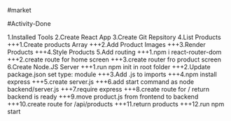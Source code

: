 #market

#Activity-Done

1.Installed Tools
2.Create React App
3.Create Git Repsitory
4.List Products
+++1.Create products Array
+++2.Add Product Images
+++3.Render Products
+++4.Style Products
5.Add routing
+++1.npm i react-router-dom
+++2.create route for home screen
+++3.create router fro product screen
6.Create Node.JS Server
+++1.run npm init in root folder
+++2.Update package.json set type: module
+++3.Add .js to imports
+++4.npm install express
+++5.create server.js
+++6.add start command as node backend/server.js
+++7.require express
+++8.create route for / return backend is ready
+++9.move product.js from frontend to backend
+++10.create route for /api/products
+++11.return products
+++12.run npm start
